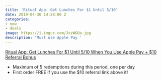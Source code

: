 ```yaml
---
title: 'Ritual App: Get Lunches For $1 Until 5/10'
date: 2019-04-30 14:28:00 Z
categories:
- new
- deals
image: https://i.imgur.com/JxzWGOo.jpg
description: 'Must use Apple Pay '
---
```


[Ritual App: Get Lunches For $1 Until 5/10 When You Use Apple Pay + $10 Referral Bonus](https://invite.ritual.co/JENNIFER36712)

* Maximum of 5 redemptions during this period, one per day
* First order FREE if you use the $10 referral link above it!